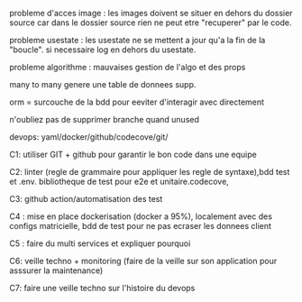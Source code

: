 probleme d'acces image : les images doivent se situer en dehors du dossier source car dans le dossier source rien ne peut etre "recuperer" par le code.

probleme usestate : les usestate ne se mettent a jour qu'a la fin de la "boucle". si necessaire log en dehors du usestate.

probleme algorithme : mauvaises gestion de l'algo et des props

many to many genere une table de donnees supp.

orm = surcouche de la bdd pour eeviter d'interagir avec directement 

n'oubliez pas de supprimer branche quand unused

devops: yaml/docker/github/codecove/git/

C1: utiliser GIT + github pour garantir le bon code dans une equipe

C2: linter (regle de grammaire pour appliquer les regle de syntaxe),bdd test et .env. bibliotheque de test pour e2e et unitaire.codecove,

C3: github action/automatisation des test

C4 : mise en place dockerisation (docker a 95%), localement avec des configs matricielle, bdd de test pour ne pas ecraser les donnees client

C5 : faire du multi services et expliquer pourquoi

C6: veille techno + monitoring (faire de la veille sur son application pour asssurer la maintenance)

C7: faire une veille techno sur l'histoire du devops